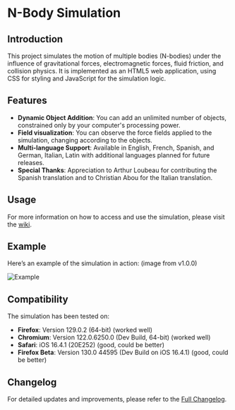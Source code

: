 # N-Body Simulation

## Introduction

This project simulates the motion of multiple bodies (N-bodies) under the influence of gravitational forces, electromagnetic forces, fluid friction, and collision physics. It is implemented as an HTML5 web application, using CSS for styling and JavaScript for the simulation logic.

## Features

- **Dynamic Object Addition**: You can add an unlimited number of objects, constrained only by your computer's processing power.
- **Field visualization**: You can observe the force fields applied to the simulation, changing according to the objects.
- **Multi-language Support**: Available in English, French, Spanish, and German, Italian, Latin with additional languages planned for future releases.
- **Special Thanks**: Appreciation to Arthur Loubeau for contributing the Spanish translation and to Christian Abou for the Italian translation.

## Usage

For more information on how to access and use the simulation, please visit the [wiki](https://github.com/Wartets/N-Body-Problem/wiki#n-body-simulation-wiki).

## Example

Here’s an example of the simulation in action: (image from v1.0.0)

![Example](https://github.com/user-attachments/assets/d24260e7-9659-4b81-8771-bceb32ab6217)

## Compatibility

The simulation has been tested on:
- **Firefox**: Version 129.0.2 (64-bit) (worked well)
- **Chromium**: Version 122.0.6250.0 (Dev Build, 64-bit) (worked well)
- **Safari**: iOS 16.4.1 (20E252) (good, could be better)
- **Firefox Beta**: Version 130.0 44595 (Dev Build on iOS 16.4.1) (good, could be better)

## Changelog

For detailed updates and improvements, please refer to the [Full Changelog](https://github.com/Wartets/N-Body-Problem/blob/main/Changelog.md).

